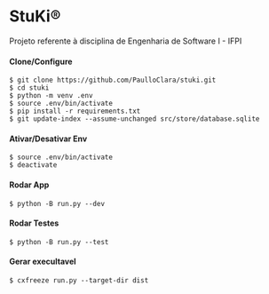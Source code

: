# StuKi®

Projeto referente à disciplina de Engenharia de Software I - IFPI

#### Clone/Configure

`$ git clone https://github.com/PaulloClara/stuki.git`\
`$ cd stuki`\
`$ python -m venv .env`\
`$ source .env/bin/activate`\
`$ pip install -r requirements.txt`\
`$ git update-index --assume-unchanged src/store/database.sqlite`

#### Ativar/Desativar Env

`$ source .env/bin/activate`\
`$ deactivate`

#### Rodar App

`$ python -B run.py --dev`

#### Rodar Testes

`$ python -B run.py --test`

#### Gerar execultavel

`$ cxfreeze run.py --target-dir dist`
